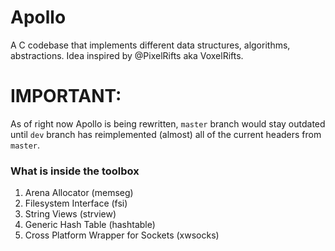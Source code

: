 # Apollo
A C codebase that implements different data structures, algorithms, abstractions. 
Idea inspired by @PixelRifts aka VoxelRifts.

# IMPORTANT:
As of right now Apollo is being rewritten, `master` branch would stay outdated until
`dev` branch has reimplemented (almost) all of the current headers from `master`.

### What is inside the toolbox
1. Arena Allocator (memseg)
2. Filesystem Interface (fsi)
3. String Views (strview)
4. Generic Hash Table (hashtable)
5. Cross Platform Wrapper for Sockets (xwsocks)